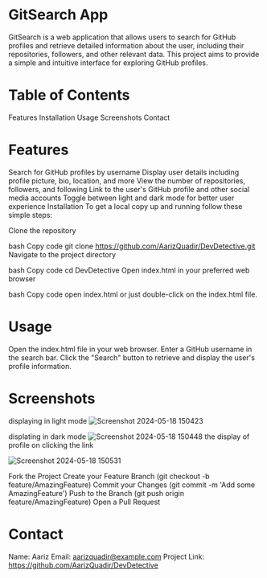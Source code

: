 # GitSearch App
GitSearch is a web application that allows users to search for GitHub profiles and retrieve detailed information about the user, including their repositories, followers, and other relevant data. This project aims to provide a simple and intuitive interface for exploring GitHub profiles.

# Table of Contents
Features
Installation
Usage
Screenshots
Contact

# Features
Search for GitHub profiles by username
Display user details including profile picture, bio, location, and more
View the number of repositories, followers, and following
Link to the user's GitHub profile and other social media accounts
Toggle between light and dark mode for better user experience
Installation
To get a local copy up and running follow these simple steps:

Clone the repository

bash
Copy code
git clone https://github.com/AarizQuadir/DevDetective.git
Navigate to the project directory

bash
Copy code
cd DevDetective
Open index.html in your preferred web browser

bash
Copy code
open index.html
or just double-click on the index.html file.

# Usage
Open the index.html file in your web browser.
Enter a GitHub username in the search bar.
Click the "Search" button to retrieve and display the user's profile information.

# Screenshots
displaying in light mode
![Screenshot 2024-05-18 150423](https://github.com/AarizQuadir/DevDetective/assets/167294376/2066f5ac-e32d-42b4-bec6-9bc222adac4c)

displating in dark mode
![Screenshot 2024-05-18 150448](https://github.com/AarizQuadir/DevDetective/assets/167294376/99226a17-d3e9-45a7-84e0-2935f06148f0)
the display of profile on clicking the link

![Screenshot 2024-05-18 150531](https://github.com/AarizQuadir/DevDetective/assets/167294376/d8fd54a1-7f1b-4084-b886-513b54ce150a)






Fork the Project
Create your Feature Branch (git checkout -b feature/AmazingFeature)
Commit your Changes (git commit -m 'Add some AmazingFeature')
Push to the Branch (git push origin feature/AmazingFeature)
Open a Pull Request

# Contact
Name: Aariz
Email: aarizquadir@example.com
Project Link: https://github.com/AarizQuadir/DevDetective










